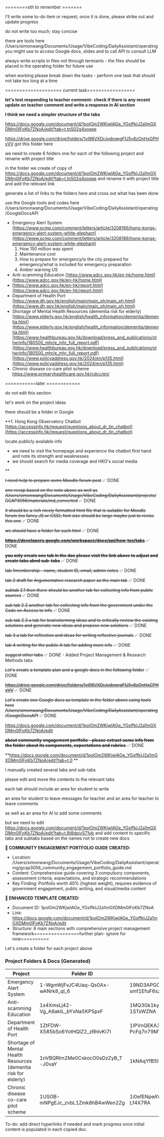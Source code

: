 ========sth to remember =======

I'll write some to-do item or request; once it is done, please strike out and update progress

do not write too much; stay concise

there are tools here /Users/simonwang/Documents/Usage/VibeCoding/DailyAssistant/operating you might use to access Google docs, slides and to call API to consult LLM

always write scripts in files not through termianls - the files should be placed in the operating folder for future use

when working please break down the tasks - perform one task that should not take too long at a time

==================== current task=================

**let's test responding to teacher comment- check if there is any recent update on teacher comment and write a response in AI section**

**I think we need a simpler structure of the tabs**


https://docs.google.com/document/d/1polOm2WKjwlAGe_YGsffkIJ2a1mGXDMm0IFoKb7ZNoA/edit?tab=t.tn502g4xoqee 

https://drive.google.com/drive/folders/1vI96VXDrJvdnqegFfJ5y8zOnHxGPHxVV got this folder here 

we need to create 6 folders one for each of the following project and rename with project title 

in the folder we create of copy of https://docs.google.com/document/d/1polOm2WKjwlAGe_YGsffkIJ2a1mGXDMm0IFoKb7ZNoA/edit?tab=t.tn502g4xoqee and rename it with project title and add the relevant link 

generate a list of links to the folders here and cross out what has been done 

use the Google tools and codes here /Users/simonwang/Documents/Usage/VibeCoding/DailyAssistant/operating/GoogleDocsAPI


* Emergency Alert System [https://www.scmp.com/comment/letters/article/3208166/hong-kongs-emergency-alert-system-white-elephant](https://www.scmp.com/comment/letters/article/3208166/hong-kongs-emergency-alert-system-white-elephant)
  1. How 150 million was spent
  2. Maintenance cost
  3. How to prepare for emergency/is the city prepared for emergency/what is included for emergency preparation
  4. Amber warning US
* Anti-scamming Education [https://www.adcc.gov.hk/en-hk/home.html](https://www.adcc.gov.hk/en-hk/home.html)
* [https://www.adcc.gov.hk/en-hk/report.html](https://www.adcc.gov.hk/en-hk/report.html)
* Department of Health Port [https://www.dh.gov.hk/english/main/main_ph/main_ph.html](https://www.dh.gov.hk/english/main/main_ph/main_ph.html)
* Shortage of Mental Health Resources (dementia risk for elderly) [https://www.elderly.gov.hk/english/health_information/dementia/dementia.html](https://www.elderly.gov.hk/english/health_information/dementia/dementia.html)[https://www.healthbureau.gov.hk/download/press_and_publications/otherinfo/180500_mhr/e_mhr_full_report.pdf](https://www.healthbureau.gov.hk/download/press_and_publications/otherinfo/180500_mhr/e_mhr_full_report.pdf)[https://www.policyaddress.gov.hk/2024/en/p135.html](https://www.policyaddress.gov.hk/2024/en/p135.html)
* Chronic disease co-care pilot scheme
  https://www.primaryhealthcare.gov.hk/cdcc/en/

===========later ============

do not edit this section

let's work on the project ideas

there should be a folder in Google

**1. Hong Kong Observatory Chatbot [https://accessinfo.hk/request/questions_about_dr_tin_chatbot](https://accessinfo.hk/request/questions_about_dr_tin_chatbot)

locate publicly available info

- we need to visit the homepage and experience the chatbot first hand and note its strength and weaknesses
- we should search for media coverage and HKO's social media

**


~~I need help to prepare some Moodle forum post~~ ✅ DONE

~~one recap based on the note above as well as /Users/simonwang/Documents/Usage/VibeCoding/DailyAssistant/projects/GCAP3056/materials/md_converted~~ ✅ DONE

~~it should be a rich nicely formatted html file that is suitable for Moodle forum (no fancy JS or CSS); font size should be large maybe just to revise this one~~ ✅ DONE

~~we should have a folder for such html~~ ✅ DONE

~~**https://developers.google.com/workspace/docs/api/how-tos/tabs**~~ ✅ DONE

~~**you only create one tab in the doc please visit the link above to adjust and create tabs abnd sub-tabs**~~ ✅ DONE

~~tab 1membership - name, student ID, email, admin notes~~ ✅ DONE

~~tab 2 draft for Argumentative research paper as the main tab~~ ✅ DONE

~~subtab 2.1 then there should be another tab for collecting info from public sources~~ ✅ DONE

~~sub tab 2.2 another tab for collecting info from the government under the Code on Access to info~~ ✅ DONE

~~sub tab 2.3 a tab for brainstorming ideas and to critically review the existing solutions and generate new ideas and propose new solutions~~ ✅ DONE

~~tab 3 a tab for reflection and ideas for writing reflective journals~~ ✅ DONE

~~tab 4 writing for the public  A tab for adding more info~~ ✅ DONE

~~suggest other tabs~~ ✅ DONE - Added Project Management & Research Methods tabs

~~Let's create a template plan and a google docs in the following folder~~ ✅ DONE

~~https://drive.google.com/drive/folders/1vI96VXDrJvdnqegFfJ5y8zOnHxGPHxVV~~ ✅ DONE

~~Let's create one Google docs as template in the folder above using tools here /Users/simonwang/Documents/Usage/VibeCoding/DailyAssistant/operating/GoogleDocsAPI~~ ✅ DONE

https://docs.google.com/document/d/1polOm2WKjwlAGe_YGsffkIJ2a1mGXDMm0IFoKb7ZNoA/edit

~~**about community engagement portfolio - please extract some info from the folder about its components, expectations and rubrics**~~ ✅ DONE

**https://docs.google.com/document/d/1polOm2WKjwlAGe_YGsffkIJ2a1mGXDMm0IFoKb7ZNoA/edit?tab=t.0
**

I manually created several tabs and sub-tabs

please edit and move the contents to the relevant tabs

each tab should include an area for student to write

an area for student to leave messages for teacher and an area for teacher to leave comments

as well as an area for AI to add some comments

but we need to edit https://docs.google.com/document/d/1polOm2WKjwlAGe_YGsffkIJ2a1mGXDMm0IFoKb7ZNoA/edit?tab=t.8t8dpiy571vb and add content to specific tabs and subtabs based on the names
not to create new docs

**📄 COMMUNITY ENGAGEMENT PORTFOLIO GUIDE CREATED:**

- Location: /Users/simonwang/Documents/Usage/VibeCoding/DailyAssistant/operating/gcap3056_community_engagement_portfolio_guide.md
- Content: Comprehensive guide covering 3 compulsory components, assessment criteria, expectations, and strategic recommendations
- Key Finding: Portfolio worth 40% (highest weight), requires evidence of government engagement, public writing, and visual/media content

**📄 ENHANCED TEMPLATE CREATED:**

- Document ID: 1polOm2WKjwlAGe_YGsffkIJ2a1mGXDMm0IFoKb7ZNoA
- Link: https://docs.google.com/document/d/1polOm2WKjwlAGe_YGsffkIJ2a1mGXDMm0IFoKb7ZNoA/edit
- Structure: 6 main sections with comprehensive project management framework================further plan- ignore for now==========

Let's create a folder for each project above

### Project Folders & Docs (Generated)

| Project | Folder ID | Doc ID |
|---------|-----------|--------|
| Emergency Alert System | 1-WgmWjFvJC4Uaq-Qs0Ax-wANrk8_qI_6 | 19ND3APGCVjd-UC1ie0kurt9YXlJw-smf1EfuF6szMJ0 |
| Anti-scamming Education | 1s4XmsLj42-Vg_A6aktL_bYxNa5KP5pxF | 1MQ3Gk1kyNvaw7e-Tc72y41UKMrztIZ21Cj-1STsWZNA |
| Department of Health Port | 1ZtFDW-X585bSo6YotHQlZ2_zRhlvKi7I | 1IPVnQEKA3cKMCaYWtc4R8-PcFq7n79MYrMq8QLzAHhk |
| Shortage of Mental Health Resources (dementia risk for elderly) | 1nVBQRlm2Me0CskocO0sDzZyB_T-J0vaY | 1kNAqYfB5I9lncnI5gQT60zyocj05wp36ush1rVHLIw0 |
| Chronic disease co-care pilot scheme | 1USOB-mNPgEJc_zvbL1Zmk8hB4wWen2Zg | 1i0efENpeAYYNchaCSvKwN2HEL2YXGVXYUr4-Lf4X7RA |

To-do: add direct hyperlinks if needed and mark progress once initial content is populated in each copied doc.
